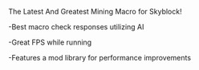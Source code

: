 The Latest And Greatest Mining Macro for Skyblock!

-Best macro check responses utilizing AI

-Great FPS while running

-Features a mod library for performance improvements
